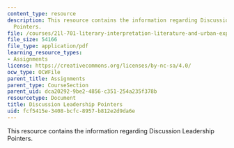 ```yaml
---
content_type: resource
description: This resource contains the information regarding Discussion Leadership
  Pointers.
file: /courses/21l-701-literary-interpretation-literature-and-urban-experience-spring-2009/fcf5415e3408bcfc8957b812e2d9da6e_MIT21L_701S09_Disc_Lead.pdf
file_size: 54166
file_type: application/pdf
learning_resource_types:
- Assignments
license: https://creativecommons.org/licenses/by-nc-sa/4.0/
ocw_type: OCWFile
parent_title: Assignments
parent_type: CourseSection
parent_uid: dca20292-9be2-4856-c351-254a235f378b
resourcetype: Document
title: Discussion Leadership Pointers
uid: fcf5415e-3408-bcfc-8957-b812e2d9da6e
---
```

This resource contains the information regarding Discussion Leadership Pointers.